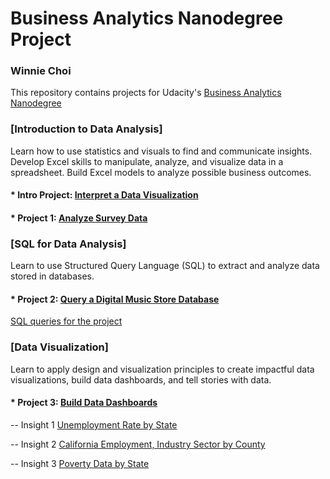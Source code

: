 # Business Analytics Nanodegree Project

### Winnie Choi
This repository contains projects for Udacity's [Business Analytics Nanodegree](https://www.udacity.com/course/business-analytics-nanodegree--nd098) 

### [Introduction to Data Analysis]
Learn how to use statistics and visuals to find and communicate insights. Develop Excel skills to manipulate, analyze, and visualize data in a spreadsheet. Build Excel models to analyze possible business outcomes.

#### * Intro Project: [Interpret a Data Visualization](https://github.com/winniec228/Business-Analytics-Nanodegree-Project/blob/master/Project_Madrid%20in%20Detail.pdf) 

#### * Project 1: [Analyze Survey Data](https://github.com/winniec228/Business-Analytics-Nanodegree-Project/blob/master/Analyze%20Udacity%20Survey%20Data.pdf)

### [SQL for Data Analysis]
Learn to use Structured Query Language (SQL) to extract and analyze data stored in databases.

#### * Project 2: [Query a Digital Music Store Database](https://github.com/winniec228/Business-Analytics-Nanodegree-Project/blob/master/SQL_Digital%20Music%20Store%20Database.pdf)
  [SQL queries for the project](https://github.com/winniec228/Business-Analytics-Nanodegree-Project/blob/master/Project_queries.txt)

### [Data Visualization]
Learn to apply design and visualization principles to create impactful data visualizations, build data dashboards, and tell stories with data.

#### * Project 3: [Build Data Dashboards](https://github.com/winniec228/Business-Analytics-Nanodegree-Project/blob/master/Data%20Visualization_US%20Census%20Demographic%20data.pdf)
-- Insight 1  [Unemployment Rate by State](https://public.tableau.com/profile/winnie.choi#!/vizhome/2015USUnemploymentbyState/Dashboard1)

-- Insight 2  [California Employment, Industry Sector by County](https://public.tableau.com/profile/winnie.choi#!/vizhome/CaliforniaDatabyCounty/Dashboard1?publish=yes)

-- Insight 3  [Poverty Data by State](https://public.tableau.com/profile/winnie.choi#!/vizhome/PovertyDatabyState/Dashboard1?publish=yes)


